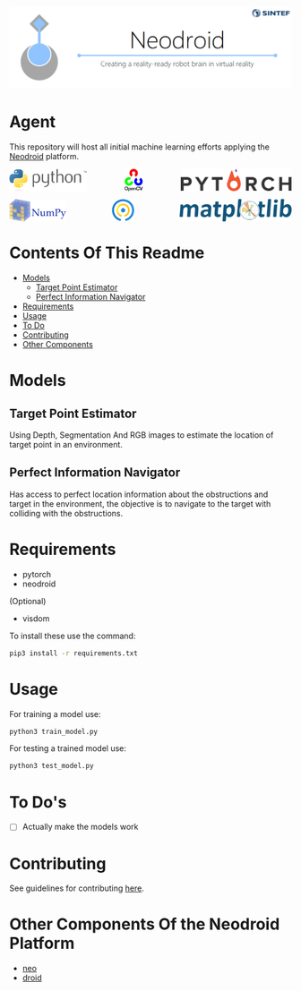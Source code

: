 ![neodroid](RepoAssets/images/header.png)

# Agent
This repository will host all initial machine learning efforts applying the [Neodroid](https://github.com/sintefneodroid/) platform.

<p align="center" width="100%">
  <a href="https://www.python.org/">
    <img alt="python" src="RepoAssets/images/python.svg" height="40" align="left">
  </a>
  <a href="https://opencv.org/" style="float:center;">
    <img alt="opencv" src="RepoAssets/images/opencv.svg" height="40" align="center">
  </a>
  <a href="http://pytorch.org/"style="float: right;">
    <img alt="pytorch" src="RepoAssets/images/pytorch.svg" height="40" align="right" >
  </a>
</p>
<p align="center" width="100%">
  <a href="http://www.numpy.org/">
    <img alt="numpy" src="RepoAssets/images/numpy.svg" height="40" align="left">
  </a>
  <a href="https://github.com/tqdm/tqdm" style="float:center;">
    <img alt="tqdm" src="RepoAssets/images/tqdm.gif" height="40" align="center">
  </a>
  <a href="https://matplotlib.org/" style="float: right;">
    <img alt="matplotlib" src="RepoAssets/images/matplotlib.svg" height="40" align="right">
  </a>
</p>

# Contents Of This Readme
- [Models](#models)
  - [Target Point Estimator](#target-point-estimator)
  - [Perfect Information Navigator](#perfect-information-navigator)
- [Requirements](#requirements)
- [Usage](#usage)
- [To Do](#to-dos)
- [Contributing](#contributing)
- [Other Components](#other-components-of-the-neodroid-platform)

# Models

## Target Point Estimator
Using Depth, Segmentation And RGB images to estimate the location of target point in an environment.

## Perfect Information Navigator
Has access to perfect location information about the obstructions and target in the environment, the objective is to navigate to the target with colliding with the obstructions.

# Requirements
- pytorch
- neodroid

(Optional)
- visdom

To install these use the command:
````bash
pip3 install -r requirements.txt
````

# Usage
For training a model use:
````bash
python3 train_model.py
````
For testing a trained model use:
````bash
python3 test_model.py
````

# To Do's
- [ ] Actually make the models work

# Contributing
See guidelines for contributing [here](CONTRIBUTING.md).


# Other Components Of the Neodroid Platform

- [neo](https://github.com/sintefneodroid/neo)
- [droid](https://github.com/sintefneodroid/droid)
